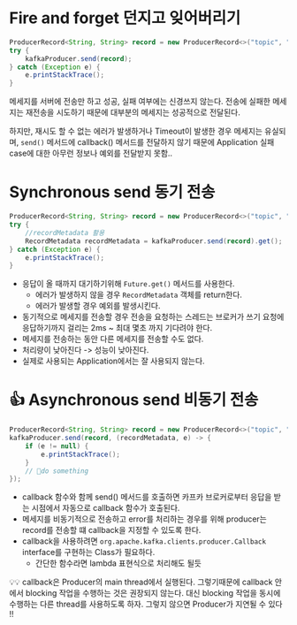 

# Fire and forget 던지고 잊어버리기



```java
ProducerRecord<String, String> record = new ProducerRecord<>("topic", "key", "value");  
try {  
    kafkaProducer.send(record);  
} catch (Exception e) {  
    e.printStackTrace();  
}
```


메세지를 서버에 전송만 하고 성공, 실패 여부에는 신경쓰지 않는다.
전송에 실패한 메세지는 재전송을 시도하기 때문에 대부분의 메세지는 성공적으로 전달된다.

하지만, 재시도 할 수 없는 에러가 발생하거나 Timeout이 발생한 경우 메세지는 유실되며,
`send()` 메서드에 callback() 메서드를 전달하지 않기 때문에 Application 실패 case에 대한 아무런 정보나 예외를 전달받지 못함..


# Synchronous send 동기 전송

```java
ProducerRecord<String, String> record = new ProducerRecord<>("topic", "key", "value");  
try {  
	//recordMetadata 활용
    RecordMetadata recordMetadata = kafkaProducer.send(record).get();    
} catch (Exception e) {  
    e.printStackTrace();  
}
```

- 응답이 올 때까지 대기하기위해 `Future.get()` 메서드를 사용한다.
	- 에러가 발생하지 않을 경우 `RecordMetadata` 객체를 return한다.
	- 에러가 발생할 경우 예외를 발생시킨다.
- 동기적으로 메세지를 전송할 경우 전송을 요청하는 스레드는 브로커가 쓰기 요청에 응답하기까지 걸리는 2ms ~ 최대 몇초 까지 기다려야 한다.
- 메세지를 전송하는 동안 다른 메세지를 전송할 수도 없다.
- 처리량이 낮아진다 -> 성능이 낮아진다.
- 실제로 사용되는 Application에서는 잘 사용되지 않는다.


# 👍 Asynchronous send  비동기 전송

```java
ProducerRecord<String, String> record = new ProducerRecord<>("topic", "key", "value");  
kafkaProducer.send(record, (recordMetadata, e) -> {  
    if (e != null) {  
        e.printStackTrace();  
    }  
    // do something
});
```

- callback 함수와 함께 send() 메서드를 호출하면 카프카 브로커로부터 응답을 받는 시점에서 자동으로 callback 함수가 호출된다.
- 메세지를 비동기적으로 전송하고 error를 처리하는 경우를 위해 producer는 record를 전송할 떄 callback을 지정할 수 있도록 한다.
- callback을 사용하려면 `org.apache.kafka.clients.producer.Callback` interface를 구현하는 Class가 필요하다.
	- 간단한 함수라면 lambda 표현식으로 처리해도 될듯

💡💡 callback은 Producer의 main thread에서 실행된다. 그렇기때문에 callback 안에서 blocking 작업을 수행하는 것은 권장되지 않는다. 대신 blocking 작업을 동시에 수행하는 다른 thread를 사용하도록 하자.
그렇지 않으면 Producer가 지연될 수 있다 !!


